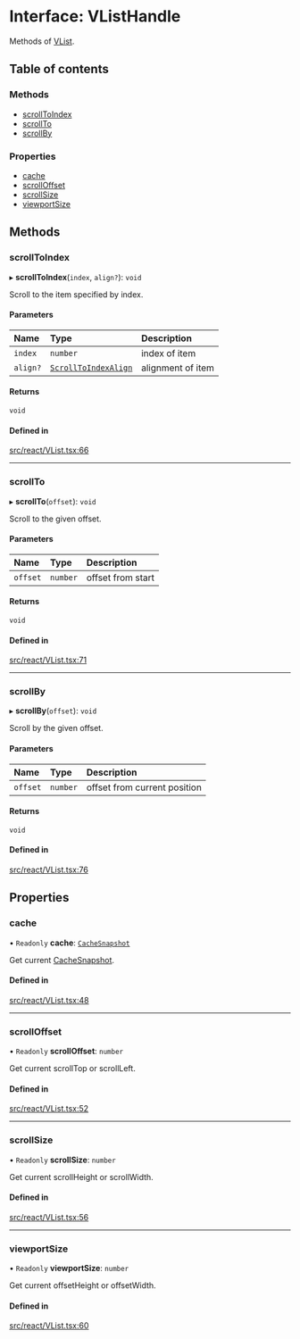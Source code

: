 # Interface: VListHandle

Methods of [VList](../API.md#vlist).

## Table of contents

### Methods

- [scrollToIndex](VListHandle.md#scrolltoindex)
- [scrollTo](VListHandle.md#scrollto)
- [scrollBy](VListHandle.md#scrollby)

### Properties

- [cache](VListHandle.md#cache)
- [scrollOffset](VListHandle.md#scrolloffset)
- [scrollSize](VListHandle.md#scrollsize)
- [viewportSize](VListHandle.md#viewportsize)

## Methods

### scrollToIndex

▸ **scrollToIndex**(`index`, `align?`): `void`

Scroll to the item specified by index.

#### Parameters

| Name | Type | Description |
| :------ | :------ | :------ |
| `index` | `number` | index of item |
| `align?` | [`ScrollToIndexAlign`](../API.md#scrolltoindexalign) | alignment of item |

#### Returns

`void`

#### Defined in

[src/react/VList.tsx:66](https://github.com/inokawa/virtua/blob/b0609094/src/react/VList.tsx#L66)

___

### scrollTo

▸ **scrollTo**(`offset`): `void`

Scroll to the given offset.

#### Parameters

| Name | Type | Description |
| :------ | :------ | :------ |
| `offset` | `number` | offset from start |

#### Returns

`void`

#### Defined in

[src/react/VList.tsx:71](https://github.com/inokawa/virtua/blob/b0609094/src/react/VList.tsx#L71)

___

### scrollBy

▸ **scrollBy**(`offset`): `void`

Scroll by the given offset.

#### Parameters

| Name | Type | Description |
| :------ | :------ | :------ |
| `offset` | `number` | offset from current position |

#### Returns

`void`

#### Defined in

[src/react/VList.tsx:76](https://github.com/inokawa/virtua/blob/b0609094/src/react/VList.tsx#L76)

## Properties

### cache

• `Readonly` **cache**: [`CacheSnapshot`](CacheSnapshot.md)

Get current [CacheSnapshot](CacheSnapshot.md).

#### Defined in

[src/react/VList.tsx:48](https://github.com/inokawa/virtua/blob/b0609094/src/react/VList.tsx#L48)

___

### scrollOffset

• `Readonly` **scrollOffset**: `number`

Get current scrollTop or scrollLeft.

#### Defined in

[src/react/VList.tsx:52](https://github.com/inokawa/virtua/blob/b0609094/src/react/VList.tsx#L52)

___

### scrollSize

• `Readonly` **scrollSize**: `number`

Get current scrollHeight or scrollWidth.

#### Defined in

[src/react/VList.tsx:56](https://github.com/inokawa/virtua/blob/b0609094/src/react/VList.tsx#L56)

___

### viewportSize

• `Readonly` **viewportSize**: `number`

Get current offsetHeight or offsetWidth.

#### Defined in

[src/react/VList.tsx:60](https://github.com/inokawa/virtua/blob/b0609094/src/react/VList.tsx#L60)
